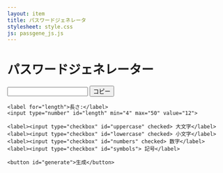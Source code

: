 ```yaml
---
layout: item
title: パスワードジェネレータ
stylesheet: style.css
js: passgene_js.js
---
```

<div class="container">
    <h1>パスワードジェネレーター</h1>
    <input type="text" id="password-output" readonly>
    <button id="copy">コピー</button>

    <label for="length">長さ:</label>
    <input type="number" id="length" min="4" max="50" value="12">

    <label><input type="checkbox" id="uppercase" checked> 大文字</label>
    <label><input type="checkbox" id="lowercase" checked> 小文字</label>
    <label><input type="checkbox" id="numbers" checked> 数字</label>
    <label><input type="checkbox" id="symbols"> 記号</label>

    <button id="generate">生成</button>
</div>
